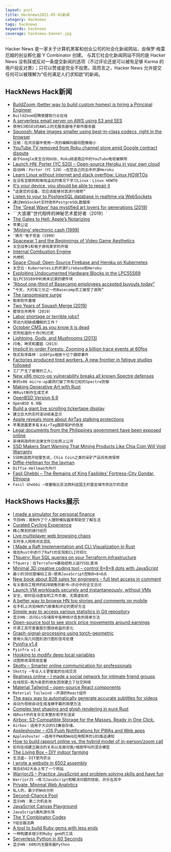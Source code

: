 ```yaml
---
layout: post
title: Hacknews2021-05-01新闻
category: Hacknews
tags: hacknews
keywords: hacknews
coverage: hacknews-banner.jpg
---
```


Hacker News 是一家关于计算机黑客和创业公司的社会化新闻网站，由保罗·格雷厄姆的创业孵化器 Y Combinator 创建。
与其它社会化新闻网站不同的是 Hacker News 没有踩或反对一条提交新闻的选项（不过评论还是可以被有足够 Karma 的用户投反对票）；只可以赞或是完全不投票。简而言之，Hacker News 允许提交任何可以被理解为“任何满足人们求知欲”的新闻。

## HackNews Hack新闻


- [BuildZoom (better way to build custom homes) is hiring a Principal Engineer](https://jobs.lever.co/buildzoom)
- `BuildZoom招聘使建筑行业在线`
- [A serverless email server on AWS using S3 and SES](https://github.com/0x4447/0x4447_product_s3_email)
- `使用S3和SES的AWS上的无服务器电子邮件服务器`
- [Squoosh: Make images smaller using best-in-class codecs, right in the browser](https://squoosh.app/)
- `压缩：在浏览器中使用一流的编解码器将图像缩小`
- [YouTube TV removed from Roku channel store amid Google contract dispute](https://www.axios.com/roku-youtube-tv-removed-google-5580ffdf-b865-428c-91ca-8ad83802fedf.html)
- `由于Google发生合同纠纷，Roku频道商店中的YouTube电视被移除`
- [Launch HN: Porter (YC S20) – Open-source Heroku in your own cloud](item?id=26993421)
- `启动HN：Porter（YC S20）–在您自己的云中开源Heroku`
- [Learn Linux without internet and stack overflow: Linux HOWTOs](https://tldp.org/docs.html#howto)
- `在没有互联网和堆栈溢出的情况下学习Linux：Linux HOWTO`
- [It's your device, you should be able to repair it](https://www.bbc.com/news/business-56799069)
- `“这是您的设备，您应该能够对其进行维修”`
- [Listen to your to PostgreSQL database in realtime via WebSockets](https://github.com/supabase/realtime)
- `通过WebSocket实时收听PostgreSQL数据库`
- [The 'Great Wave' has mystified art lovers for generations (2019)](https://edition.cnn.com/style/article/hokusai-great-wave-ukiyo-e-woodblock/index.html)
- ```大浪潮''世代相传的神秘艺术爱好者（2019）`
- [The Gates to Hell: Apple’s Notarizing](https://www.cdfinder.de/guide/blog/apple_hell.html)
- `苹果公证`
- ['Minting' electronic cash (1999)](https://spectrum.ieee.org/computing/software/minting-electronic-cash)
- `'铸币'电子现金（1999）`
- [Spacewar 1 and the Beginnings of Video Game Aesthetics](https://www.masswerk.at/nowgobang/2021/spacewar1)
- `太空战争1和电子游戏美学的开端`
- [Internal Combustion Engine](https://ciechanow.ski/internal-combustion-engine/)
- `内燃机`
- [Space Cloud: Open-Source Firebase and Heroku on Kubernetes](https://github.com/spaceuptech/space-cloud)
- `太空云：Kubernetes上的开源Firebase和Heroku`
- [Exploiting Undocumented Hardware Blocks in the LPC55S69](https://oxide.computer/blog/lpc55/)
- `在LPC55S69中利用未记录的硬件块`
- [“About one-third of Basecamp employees accepted buyouts today”](https://twitter.com/CaseyNewton/status/1388212468510380034)
- `“今天，大约有三分之一的Basecamp员工接受了收购”`
- [The ransomware surge](https://www.bbc.com/news/technology-56933733)
- `勒索软件激增`
- [Two Years of Squash Merge (2019)](https://blog.dnsimple.com/2019/01/two-years-of-squash-merge/)
- `壁球合并两年（2019）`
- [Labor shortage or terrible jobs?](https://annehelen.substack.com/p/the-capitalism-is-broken-economy)
- `劳动力短缺或糟糕的工作？`
- [October CMS as you know it is dead](https://wintercms.com/blog/post/october-cms-you-know-it-dead)
- `您所知道的十月CMS已死`
- [Lightning, Gods, and Mushrooms (2013)](https://blog.mycology.cornell.edu/2013/01/20/zap-lightning-gods-and-mushrooms/)
- `闪电，神灵和蘑菇（2013）`
- [Implicit In-order Forests: Zooming a billion trace events at 60fps](https://thume.ca/2021/03/14/iforests/)
- `隐式有序森林：以60fps缩放十亿个跟踪事件`
- [Factories produced tired workers. A new frontier in fatigue studies followed](https://www.laphamsquarterly.org/roundtable/weary-work)
- `工厂产生了疲倦的工人。`
- [New x86 micro-op vulnerability breaks all known Spectre defenses](https://www.sciencedaily.com/releases/2021/04/210430165903.htm)
- `新的x86 micro-op漏洞打破了所有已知的Spectre防御`
- [Making Generative Art with Rust](https://blog.abor.dev/p/making-generative-art-with-rust)
- `用Rust制作生成艺术`
- [OpenBSD Version 6.9](https://www.openbsd.org/69.html)
- `OpenBSD 6.9版`
- [Build a giant live scrolling tickertape display](https://wp.josh.com/2021/04/21/build-a-live-scrolling-tickertape/)
- `建立巨大的实时滚动纸条显示`
- [Apple reveals more about AirTag stalking protections](https://www.fastcompany.com/90630404/apple-airtags-could-enable-domestic-abuse-in-terrifying-ways)
- `苹果透露更多有关AirTag跟踪保护的信息`
- [Legal documents from the Philippines government have been exposed online](https://restofworld.org/2021/philippines-data-exposure/)
- `菲律宾政府的法律文件已在网上公开`
- [SSD Makers Start Warning That Mining Products Like Chia Coin Will Void Warranty](https://www.guru3d.com/news-story/ssd-makers-start-waring-that-mining-products-like-chia-coin-will-void-warranty.html)
- `SSD制造商开始警告说，Chia Coin之类的采矿产品将失效保修`
- [Diffie-Hellman for the layman](https://borisreitman.medium.com/diffie-hellman-for-the-layman-7df6095011d9)
- `Diffie-Hellman为外行`
- [Fasil Ghebbi – The Remains of King Fasilides’ Fortress-City Gondar, Ethiopia](https://zamaniproject.org/site-ethiopia-gondar-fasil-ghebbi.html)
- `Fasil Ghebbi –埃塞俄比亚法西利兹国王的堡垒城市贡达尔的遗迹`


## HackShows Hacks展示

- [ I made a simulator for personal finance](https://projectifi.io/)
- `节目HN：我制作了个人理财模拟器来帮助您了解生活`
- [ Curated Cycling Experience](https://ridevelo.com/)
- `精心策划的骑行经历`
- [ Live multiplayer web browsing chaos](https://comebrowsewithme.com:8002/login?token=token2&url=https://www.google.com)
- `实时多人网络浏览混乱`
- [ I Made a Raft Implementation and CLI Visualization in Rust](https://github.com/andreev-io/Raft)
- `我在Rust中进行了Raft的实现和CLI可视化`
- [ Tfquery: Run SQL queries on your Terraform infrastructure](https://github.com/mazen160/tfquery)
- `Tfquery：在Terraform基础结构上运行SQL查询`
- [ Minimal 3D creative coding tool – control 8×8×8 dots with JavaScript](https://doersino.github.io/tixyz/)
- `最小的3D创意编码工具–使用JavaScript控制8×8×8点`
- [ New book about B2B sales for engineers – full text access in comment](http://fastforwardbook.com)
- `有关面向工程师的B2B销售的新书–评论中的全文访问`
- [ Launch VM workloads securely and instantaneously, without VMs](item?id=26976569)
- `安全，即时启动虚拟机工作负载，无需虚拟机`
- [ A better way to browse HN top stories and comments on mobile](http://Hacker-scroller.com)
- `在手机上浏览HN热门故事和评论的更好方法`
- [ Simple way to access various statistics in Git repository](https://github.com/arzzen/git-quick-stats)
- `显示HN：访问Git存储库中各种统计信息的简单方法`
- [ Open-source tool to see stock price movements around earnings](https://benkaiser.github.io/earnings)
- `开源工具可查看股价围绕收益的变化`
- [ Graph-signal-processing using torch-geometric](https://github.com/aGIToz/Graph_Signal_Processing)
- `使用火炬几何图形进行图形信号处理`
- [ Pyinfra v1.4](https://github.com/Fizzadar/pyinfra/releases/tag/v1.4)
- `Pyinfra v1.4`
- [ Hooking to modify deep local variables](https://churchofthought.org/blog/2020/10/15/coursera-playback-speed-a-cross-browser-webextension/)
- `试图修改深局部变量`
- [ Skotty – Smarter online communication for professionals](https://skotty.io/en)
- `Skotty –专业人士更智能的在线交流`
- [ Realness online – I made a social network for intimate friend groups](https://github.com/realness-online/web)
- `在线现实–我为亲密的朋友团体建立了社交网络`
- [ Material Tailwind – open-source React components](https://material-tailwind.com/)
- `Material Tailwind –开源的React组件`
- [ The easy way to automatically generate accurate subtitles for videos](https://editr.io/beta)
- `自动为视频自动生成准确字幕的简便方法`
- [ Complex text shaping and glyph rendering in pure Rust](https://github.com/dfrg/swash)
- `纯Rust中的复杂文本整形和字形渲染`
- [ Airbox: S3-Compatible Storage for the Masses. Ready in One Click.](https://www.airbox.ai/blog/s3-compatible-storage-in-one-click/)
- `Airbox：适用于大众的S3兼容存储。`
- [ Appleshouter – iOS Push Notifications for PWAs and Web apps](https://github.com/kosmigramma/appleshouter)
- `Appleshouter –适用于PWA和Web应用程序的iOS推送通知`
- [ How to build rapport online vs. the hybrid model of in-person/zoom call](https://www.avoma.com/blog/why-building-rapport-in-remote-selling-is-difficult-ignore-these-tips-at-your-own-peril)
- `如何在线建立融洽的关系以及面对面/缩放呼叫的混合模型`
- [ The Living Box – DIY indoor farming](https://thelivingbx.medium.com/the-living-box-d2e758608750)
- `生活盒– DIY室内农业`
- [ I wrote a website in 6502 assembly](https://www.mdw.la/mdwos/)
- `我在6502大会上写了一个网站`
- [ WarriorJS – Practice JavaScript and problem solving skills and have fun](https://github.com/olistic/warriorjs)
- `WarriorJS –练习JavaScript和解决问题的技能，并乐在其中`
- [ Private, Minimal Web Analytics](https://github.com/christian-fei/minimal-analytics)
- `私人的，最少的Web分析`
- [ Second-Chance Pool](https://news.ycombinator.com/pool)
- `显示HN：第二次机会池`
- [ JavaScript Canvas Playground](https://app.qvault.io/playground/jsCanvas)
- `JavaScript画布游乐场`
- [ The Y Combinator Codex](https://phoe.github.io/codex.html)
- `Y组合器法典`
- [ A tool to build Ruby gems with less ends](https://github.com/ch1c0t/bgem)
- `一种构建末端少的Ruby gem的工具`
- [ Serverless Python in 60 Seconds](https://lambdium.com/)
- `显示HN：60秒内无服务器Python`

